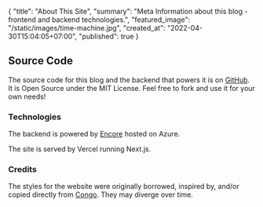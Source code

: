 {
  "title": "About This Site",
  "summary": "Meta Information about this blog - frontend and backend technologies.",
  "featured_image": "/static/images/time-machine.jpg",
  "created_at": "2022-04-30T15:04:05+07:00",
  "published": true
}

## Source Code

The source code for this blog and the backend that powers it is on [GitHub](https://github.com/bketelsen/bkencore). It is Open Source under the MIT License. Feel free to fork and use it for your own needs!

### Technologies

The backend is powered by [Encore](https://encore.dev) hosted on Azure.

The site is served by Vercel running Next.js.

### Credits

The styles for the website were originally borrowed, inspired by, and/or copied directly from [Congo](https://jpanther.github.io/congo/). They may diverge over time.
